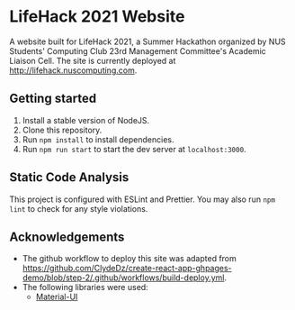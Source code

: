 # LifeHack 2021 Website

A website built for LifeHack 2021, a Summer Hackathon organized by NUS Students' Computing Club 23rd Management Committee's Academic Liaison Cell. The site is currently deployed at http://lifehack.nuscomputing.com.

## Getting started
1. Install a stable version of NodeJS.
2. Clone this repository.
3. Run `npm install` to install dependencies.
4. Run `npm run start` to start the dev server at `localhost:3000`.

## Static Code Analysis
This project is configured with ESLint and Prettier. You may also run `npm lint` to check for any style violations.

## Acknowledgements
- The github workflow to deploy this site was adapted from https://github.com/ClydeDz/create-react-app-ghpages-demo/blob/step-2/.github/workflows/build-deploy.yml.
- The following libraries were used:
  -  [Material-UI](https://material-ui.com)
